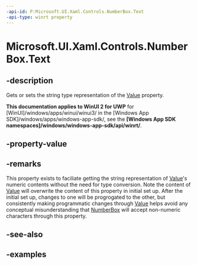 ```yaml
---
-api-id: P:Microsoft.UI.Xaml.Controls.NumberBox.Text
-api-type: winrt property
---
```


# Microsoft.UI.Xaml.Controls.NumberBox.Text

<!--
public string Text { get; set; }
-->

## -description

Gets or sets the string type representation of the [Value](numberbox_value.md) property. 

**This documentation applies to WinUI 2 for UWP** for [WinUI]/windows/apps/winui/winui3/ in the [Windows App SDK]/windows/apps/windows-app-sdk/, see the **[Windows App SDK namespaces]/windows/windows-app-sdk/api/winrt/**.

## -property-value

## -remarks

This property exists to faciliate getting the string representation of [Value](numberbox_value.md)'s numeric contents without the need for type conversion. Note the content of [Value](numberbox_value.md) will overwrite the content of this property in initial set up. After the initial set up, changes to one will be progrogated to the other, but consistently making programmatic changes through [Value](numberbox_value.md) helps avoid any conceptual misunderstanding that [NumberBox](numberbox.md) will accept non-numeric characters through this property.

## -see-also

## -examples

